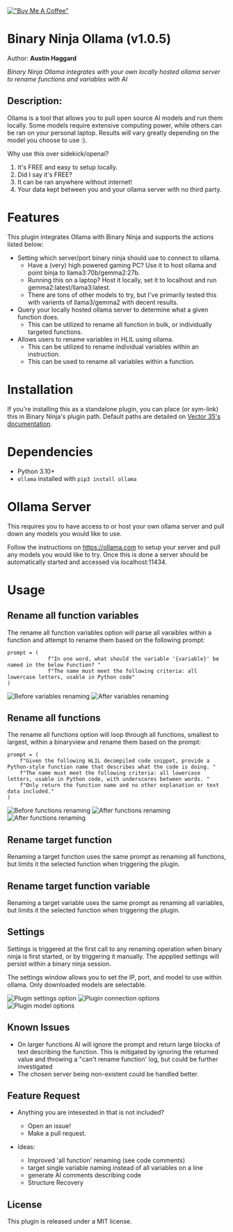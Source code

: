 [!["Buy Me A Coffee"](https://www.buymeacoffee.com/assets/img/custom_images/orange_img.png)](https://www.buymeacoffee.com/ahaggard)

# Binary Ninja Ollama (v1.0.5)
Author: **Austin Haggard**

_Binary Ninja Ollama integrates with your own locally hosted ollama server to rename functions and variables with AI_

## Description:
Ollama is a tool that allows you to pull open source AI models and run them locally.
Some models require extensive computing power, while others can be ran on your personal laptop.
Results will vary greatly depending on the model you choose to use :).

Why use this over sidekick/openai?
1. It's FREE and easy to setup locally.
2. Did I say it's FREE?
3. It can be ran anywhere without internet!
4. Your data kept between you and your ollama server with no third party.

# Features
This plugin integrates Ollama with Binary Ninja and supports the actions listed below:

- Setting which server/port binary ninja should use to connect to ollama.
  - Have a (very) high powered gaming PC? Use it to host ollama and point binja to llama3:70b/gemma2:27b.
  - Running this on a laptop? Host it locally, set it to localhost and run gemma2:latest/llama3:latest.
  - There are tons of other models to try, but I've primarily tested this with varients of llama3/gemma2 with decent results.
- Query your locally hosted ollama server to determine what a given function does.
  - This can be utilized to rename all function in bulk, or individually targeted functions.
- Allows users to rename variables in HLIL using ollama.
  - This can be utilized to rename individual variables within an instruction.
  - This can be used to rename all variables within a function.

# Installation

If you're installing this as a standalone plugin, you can place (or sym-link)
this in Binary Ninja's plugin path. Default paths are detailed on
[Vector 35's documentation](https://docs.binary.ninja/guide/plugins.html).

# Dependencies

- Python 3.10+
- `ollama` installed with `pip3 install ollama`

# Ollama Server 

This requires you to have access to or host your own ollama server and pull down any models you would like to use.

Follow the instructions on https://ollama.com to setup your server and pull any models you would like to try.
Once this is done a server should be automatically started and accessed via localhost:11434.

# Usage

## Rename all function variables

The rename all function variables option will parse all varaibles within a function and attempt to rename them based on the following prompt:

```
prompt = (
             f"In one word, what should the variable '{variable}' be named in the below Function? "
             f"The name must meet the following criteria: all lowercase letters, usable in Python code"
)

```

![Before variables renaming](https://github.com/ahaggard2013/binaryninja-ollama/blob/main/resources/ls-rename-all-variables-before.png?raw=true)
![After variables renaming](https://github.com/ahaggard2013/binaryninja-ollama/blob/main/resources/ls-rename-all-variables-after.png?raw=true)

## Rename all functions
The rename all functions option will loop through all functions, smallest to largest, within a binaryview and rename them based on the prompt:

```
prompt = (
    f"Given the following HLIL decompiled code snippet, provide a Python-style function name that describes what the code is doing. "
    f"The name must meet the following criteria: all lowercase letters, usable in Python code, with underscores between words. "
    f"Only return the function name and no other explanation or text data included."
)
```

![Before functions renaming](https://github.com/ahaggard2013/binaryninja-ollama/blob/main/resources/ls-rename-all-func-before.png?raw=true)
![After functions renaming](https://github.com/ahaggard2013/binaryninja-ollama/blob/main/resources/ls-rename-all-func-after.png?raw=true)
![After functions renaming](https://github.com/ahaggard2013/binaryninja-ollama/blob/main/resources/ls-rename-all-func-after2.png?raw=true)

## Rename target function
Renaming a target function uses the same prompt as renaming all functions, but limits it the selected function when triggering the plugin.

## Rename target function variable
Renaming a target variable uses the same prompt as renaming all variables, but limits it the selected function when triggering the plugin.

## Settings
Settings is triggered at the first call to any renaming operation when binary ninja is first started, or by triggering it manually. The appplied settings will persist within a binary ninja session.

The settings window allows you to set the IP, port, and model to use within ollama. Only downloaded models are selectable.


![Plugin settings option](https://github.com/ahaggard2013/binaryninja-ollama/blob/main/resources/settings-options.png?raw=true)
![Plugin connection options](https://github.com/ahaggard2013/binaryninja-ollama/blob/main/resources/settings-connection.png?raw=true)
![Plugin model options](https://github.com/ahaggard2013/binaryninja-ollama/blob/main/resources/settings-model.png?raw=true)

## Known Issues
- On larger functions AI will ignore the prompt and return large blocks of text describing the function. This is mitigated by ignoring the returned value and throwing a "can't rename function' log, but could be further investigated
- The chosen server being non-existent could be handled better.

## Feature Request
- Anything you are intesested in that is not included? 
    - Open an issue!
    - Make a pull request.

- Ideas:
    - Improved 'all function' renaming (see code comments)
    - target single variable naming instead of all variables on a line
    - generate AI comments describing code
    - Structure Recovery

## License

This plugin is released under a MIT license.
